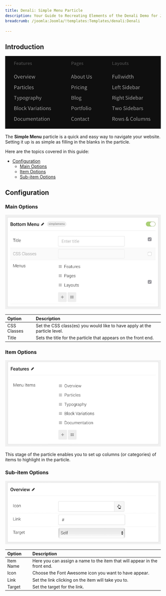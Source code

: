 ```yaml
---
title: Denali: Simple Menu Particle
description: Your Guide to Recreating Elements of the Denali Demo for Joomla
breadcrumb: /joomla:Joomla/!templates:Templates/denali:Denali

---
```


## Introduction

![](assets/particle_simplemenu1.jpeg)

The **Simple Menu** particle is a quick and easy way to navigate your website. Setting it up is as simple as filling in the blanks in the particle.

Here are the topics covered in this guide:

* [Configuration](#configuration)
    - [Main Options](#main-options)
    - [Item Options](#item-options)
    - [Sub-item Options](#sub-item-options)

## Configuration

### Main Options 

![](assets/particle_simplemenu2.jpeg)

| Option      | Description                                                               |
| :-----      | :-----                                                                    |
| CSS Classes | Set the CSS class(es) you would like to have apply at the particle level. |
| Title       | Sets the title for the particle that appears on the front end.            |

### Item Options 

![](assets/particle_simplemenu3.jpeg)

This stage of the particle enables you to set up columns (or categories) of items to highlight in the particle.

### Sub-item Options 

![](assets/particle_simplemenu4.jpeg)

| Option    | Description                                                               |
| :-----    | :-----                                                                    |
| Item Name | Here you can assign a name to the item that will appear in the front end. |
| Icon      | Choose the Font Awesome icon you want to have appear.                     |
| Link      | Set the link clicking on the item will take you to.                       |
| Target    | Set the target for the link.                                              |
